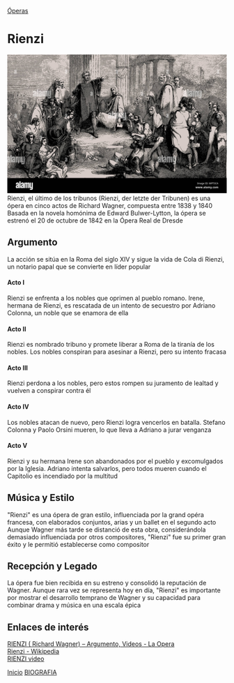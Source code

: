 [Óperas](obras.md)
# **Rienzi**  
![imagen](rienzi.jpg)
Rienzi, el último de los tribunos (Rienzi, der letzte der Tribunen) es una ópera en cinco actos de Richard Wagner, compuesta entre 1838 y 1840 Basada en la novela homónima de Edward Bulwer-Lytton, la ópera se estrenó el 20 de octubre de 1842 en la Ópera Real de Dresde

## Argumento

La acción se sitúa en la Roma del siglo XIV y sigue la vida de Cola di Rienzi, un notario papal que se convierte en líder popular 

#### Acto I

Rienzi se enfrenta a los nobles que oprimen al pueblo romano.
Irene, hermana de Rienzi, es rescatada de un intento de secuestro por Adriano Colonna, un noble que se enamora de ella

#### Acto II  

Rienzi es nombrado tribuno y promete liberar a Roma de la tiranía de los nobles.
Los nobles conspiran para asesinar a Rienzi, pero su intento fracasa

#### Acto III  

Rienzi perdona a los nobles, pero estos rompen su juramento de lealtad y vuelven a conspirar contra él

#### Acto IV  

Los nobles atacan de nuevo, pero Rienzi logra vencerlos en batalla.
Stefano Colonna y Paolo Orsini mueren, lo que lleva a Adriano a jurar venganza

#### Acto V  

Rienzi y su hermana Irene son abandonados por el pueblo y excomulgados por la Iglesia.
Adriano intenta salvarlos, pero todos mueren cuando el Capitolio es incendiado por la multitud 

## Música y Estilo 

"Rienzi" es una ópera de gran estilo, influenciada por la grand opéra francesa, con elaborados conjuntos, arias y un ballet en el segundo acto Aunque Wagner más tarde se distanció de esta obra, considerándola demasiado influenciada por otros compositores, "Rienzi" fue su primer gran éxito y le permitió establecerse como compositor

## Recepción y Legado

La ópera fue bien recibida en su estreno y consolidó la reputación de Wagner. Aunque rara vez se representa hoy en día, "Rienzi" es importante por mostrar el desarrollo temprano de Wagner y su capacidad para combinar drama y música en una escala épica 

## Enlaces de interés 
[RIENZI ( Richard Wagner) – Argumento, Videos - La Opera](https://laopera.net/wagner/rienzi-richard-wagner-argumento-videos)    
[Rienzi - Wikipedia ](https://en.wikipedia.org/wiki/Rienzi)  
[RIENZI video](https://www.youtube.com/watch?v=b2z_VWhVu20) 

 [Inicio](README.md)  [BIOGRAFIA](biografia.md) 
